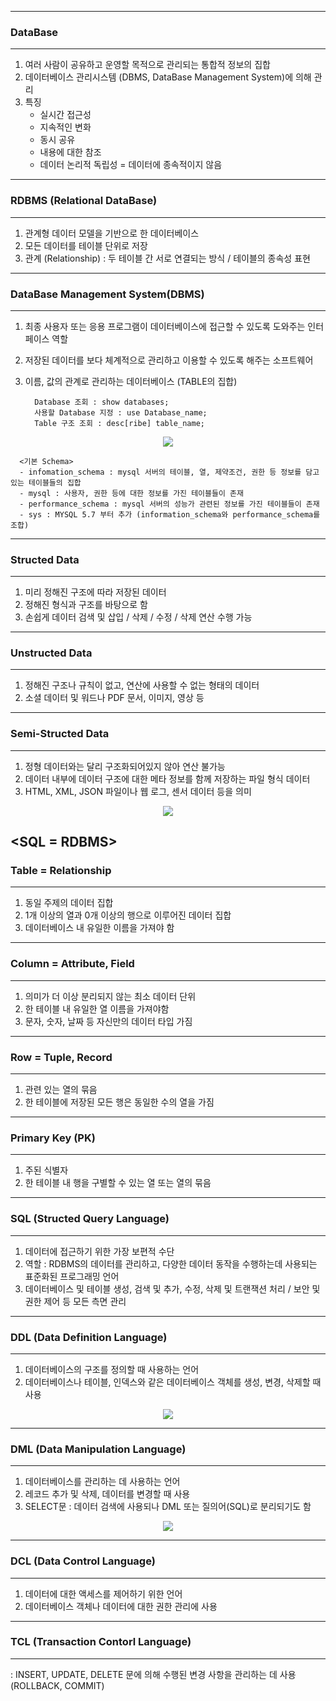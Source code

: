 -----
### DataBase
----
1. 여러 사람이 공유하고 운영할 목적으로 관리되는 통합적 정보의 집합
2. 데이터베이스 관리시스템 (DBMS, DataBase Management System)에 의해 관리
3. 특징
   - 실시간 접근성
   - 지속적인 변화
   - 동시 공유
   - 내용에 대한 참조
   - 데이터 논리적 독립성 = 데이터에 종속적이지 않음

-----
### RDBMS (Relational DataBase)
----
1. 관계형 데이터 모델을 기반으로 한 데이터베이스
2. 모든 데이터를 테이블 단위로 저장
3. 관계 (Relationship) : 두 테이블 간 서로 연결되는 방식 / 테이블의 종속성 표현

-----
### DataBase Management System(DBMS)
----
1. 최종 사용자 또는 응용 프로그램이 데이터베이스에 접근할 수 있도록 도와주는 인터페이스 역할
2. 저장된 데이터를 보다 체계적으로 관리하고 이용할 수 있도록 해주는 소프트웨어
3. 이름, 값의 관계로 관리하는 데이터베이스 (TABLE의 집합)

         Database 조회 : show databases;
         사용할 Database 지정 : use Database_name;
         Table 구조 조회 : desc[ribe] table_name;
<div align = "center">
<img src="https://github.com/sooyounghan/Web/assets/34672301/d44f70a5-aec5-47cb-a35e-0c8b98e6e5bb">
</div>   

      <기본 Schema>
      - infomation_schema : mysql 서버의 테이블, 열, 제약조건, 권한 등 정보를 담고 있는 테이블들의 집합
      - mysql : 사용자, 권한 등에 대한 정보를 가진 테이블들이 존재
      - performance_schema : mysql 서버의 성능가 관련된 정보를 가진 테이블들이 존재
      - sys : MYSQL 5.7 부터 추가 (information_schema와 performance_schema를 조합)
      
-----
### Structed Data
----
1. 미리 정해진 구조에 따라 저장된 데이터
2. 정해진 형식과 구조를 바탕으로 함
3. 손쉽게 데이터 검색 및 삽입 / 삭제 / 수정 / 삭제 연산 수행 가능

-----
### Unstructed Data
----
1. 정해진 구조나 규칙이 없고, 연산에 사용할 수 없는 형태의 데이터
2. 소셜 데이터 및 워드나 PDF 문서, 이미지, 영상 등

-----
### Semi-Structed Data
----
1. 정형 데이터와는 달리 구조화되어있지 않아 연산 불가능
2. 데이터 내부에 데이터 구조에 대한 메타 정보를 함께 저장하는 파일 형식 데이터
3. HTML, XML, JSON 파일이나 웹 로그, 센서 데이터 등을 의미

<div align = "center">
<img src="https://github.com/sooyounghan/Web/assets/34672301/abb38eae-ac68-4e1b-9ea8-7acaed72282e">
</div>   

<SQL = RDBMS>
-----
### Table = Relationship
----
1. 동일 주제의 데이터 집합
2. 1개 이상의 열과 0개 이상의 행으로 이루어진 데이터 집합
3. 데이터베이스 내 유일한 이름을 가져야 함

-----
### Column = Attribute, Field
----
1. 의미가 더 이상 분리되지 않는 최소 데이터 단위
2. 한 테이블 내 유일한 열 이름을 가져야함
3. 문자, 숫자, 날짜 등 자신만의 데이터 타입 가짐

-----
### Row = Tuple, Record
----
1. 관련 있는 열의 묶음
2. 한 테이블에 저장된 모든 행은 동일한 수의 열을 가짐

-----
### Primary Key (PK)
----
1. 주된 식별자
2. 한 테이블 내 행을 구별할 수 있는 열 또는 열의 묶음

-----
### SQL (Structed Query Language)
----
1. 데이터에 접근하기 위한 가장 보편적 수단
2. 역할 : RDBMS의 데이터를 관리하고, 다양한 데이터 동작을 수행하는데 사용되는 표준화된 프로그래밍 언어
3. 데이터베이스 및 테이블 생성, 검색 및 추가, 수정, 삭제 및 트랜잭션 처리 / 보안 및 권한 제어 등 모든 측면 관리

-----
### DDL (Data Definition Language)
----
1. 데이터베이스의 구조를 정의할 때 사용하는 언어
2. 데이터베이스나 테이블, 인덱스와 같은 데이터베이스 객체를 생성, 변경, 삭제할 때 사용
<div align = "center">
<img src="https://github.com/sooyounghan/Web/assets/34672301/bcc38aa6-0a91-4ccf-bd0f-c33be0d4abe9">
</div>   

-----
### DML (Data Manipulation Language)
----
1. 데이터베이스를 관리하는 데 사용하는 언어
2. 레코드 추가 및 삭제, 데이터를 변경할 때 사용
3. SELECT문 : 데이터 검색에 사용되나 DML 또는 질의어(SQL)로 분리되기도 함

<div align = "center">
<img src="https://github.com/sooyounghan/Web/assets/34672301/6b69e0cc-c00c-4a08-af0d-40b41542f6e6">
</div>   

-----
### DCL (Data Control Language)
----
1. 데이터에 대한 액세스를 제어하기 위한 언어
2. 데이터베이스 객체나 데이터에 대한 권한 관리에 사용

-----
### TCL (Transaction Contorl Language)
----
: INSERT, UPDATE, DELETE 문에 의해 수행된 변경 사항을 관리하는 데 사용 (ROLLBACK, COMMIT)


   
